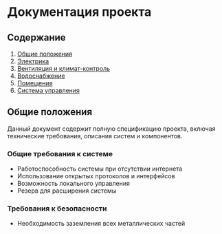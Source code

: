# Документация проекта

## Содержание

1. [Общие положения](#общие-положения)
2. [Электрика](electrical.md)
3. [Вентиляция и климат-контроль](climate.md)
4. [Водоснабжение](plumbering.md)
5. [Помещения](rooms.md)
6. [Система управления](scada.md)


## Общие положения

Данный документ содержит полную спецификацию проекта, включая технические требования, описания систем и компонентов.

### Общие требования к системе
- Работоспособность системы при отсутствии интернета
- Использование открытых протоколов и интерфейсов
- Возможность локального управления
- Резерв для расширения системы

### Требования к безопасности
- Необходимость заземления всех металлических частей


